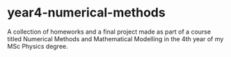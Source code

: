 # year4-numerical-methods
A collection of homeworks and a final project made as part of a course titled Numerical Methods and Mathematical Modelling in the 4th year of my MSc Physics degree.
